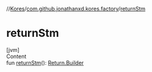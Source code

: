 //[Kores](../index.md)/[com.github.jonathanxd.kores.factory](index.md)/[returnStm](return-stm.md)



# returnStm  
[jvm]  
Content  
fun [returnStm](return-stm.md)(): [Return.Builder](../com.github.jonathanxd.kores.base/-return/-builder/index.md)  



